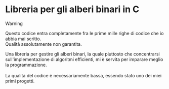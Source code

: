 # Libreria per gli alberi binari in C

>[!WARNING]
> Questo codice entra completamente fra le prime mille righe di codice che io abbia mai scritto. <br>
> Qualità assolutamente non garantita.

Una libreria per gestire gli alberi binari, la quale piuttosto che concentrarsi sull'implementazione di algoritmi efficienti, mi è servita per imparare meglio la programmazione.<br>
<br>
La qualità del codice è necessariamente bassa, essendo stato uno dei miei primi progetti.
